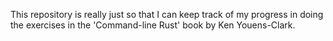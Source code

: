 This repository is really just so that I can keep track of my progress in doing the exercises in the 'Command-line Rust' book by Ken Youens-Clark.
